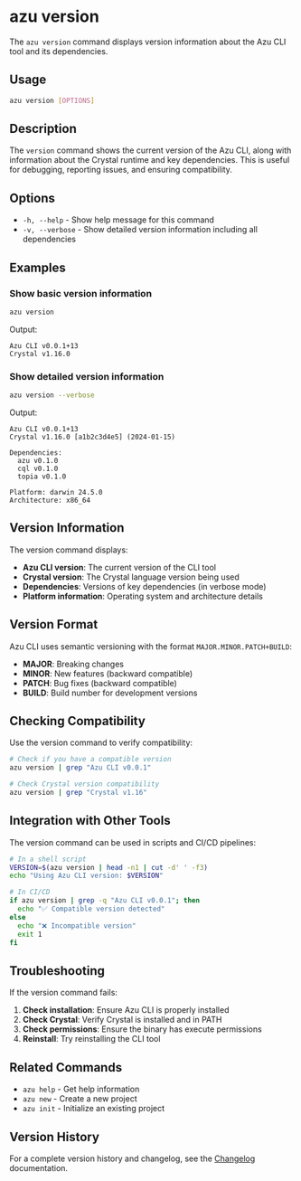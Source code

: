 # azu version

The `azu version` command displays version information about the Azu CLI tool and its dependencies.

## Usage

```bash
azu version [OPTIONS]
```

## Description

The `version` command shows the current version of the Azu CLI, along with information about the Crystal runtime and key dependencies. This is useful for debugging, reporting issues, and ensuring compatibility.

## Options

- `-h, --help` - Show help message for this command
- `-v, --verbose` - Show detailed version information including all dependencies

## Examples

### Show basic version information

```bash
azu version
```

Output:

```
Azu CLI v0.0.1+13
Crystal v1.16.0
```

### Show detailed version information

```bash
azu version --verbose
```

Output:

```
Azu CLI v0.0.1+13
Crystal v1.16.0 [a1b2c3d4e5] (2024-01-15)

Dependencies:
  azu v0.1.0
  cql v0.1.0
  topia v0.1.0

Platform: darwin 24.5.0
Architecture: x86_64
```

## Version Information

The version command displays:

- **Azu CLI version**: The current version of the CLI tool
- **Crystal version**: The Crystal language version being used
- **Dependencies**: Versions of key dependencies (in verbose mode)
- **Platform information**: Operating system and architecture details

## Version Format

Azu CLI uses semantic versioning with the format `MAJOR.MINOR.PATCH+BUILD`:

- **MAJOR**: Breaking changes
- **MINOR**: New features (backward compatible)
- **PATCH**: Bug fixes (backward compatible)
- **BUILD**: Build number for development versions

## Checking Compatibility

Use the version command to verify compatibility:

```bash
# Check if you have a compatible version
azu version | grep "Azu CLI v0.0.1"

# Check Crystal version compatibility
azu version | grep "Crystal v1.16"
```

## Integration with Other Tools

The version command can be used in scripts and CI/CD pipelines:

```bash
# In a shell script
VERSION=$(azu version | head -n1 | cut -d' ' -f3)
echo "Using Azu CLI version: $VERSION"

# In CI/CD
if azu version | grep -q "Azu CLI v0.0.1"; then
  echo "✅ Compatible version detected"
else
  echo "❌ Incompatible version"
  exit 1
fi
```

## Troubleshooting

If the version command fails:

1. **Check installation**: Ensure Azu CLI is properly installed
2. **Check Crystal**: Verify Crystal is installed and in PATH
3. **Check permissions**: Ensure the binary has execute permissions
4. **Reinstall**: Try reinstalling the CLI tool

## Related Commands

- `azu help` - Get help information
- `azu new` - Create a new project
- `azu init` - Initialize an existing project

## Version History

For a complete version history and changelog, see the [Changelog](../appendices/changelog.md) documentation.
